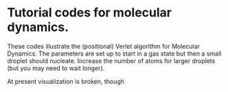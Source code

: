 # Tutorial codes for molecular dynamics.

These codes illustrate the (positional) Verlet algorithm for Molecular Dynamics. The parameters are set up to start in a gas state but then a small droplet should nucleate. Increase the number of atoms for larger droplets (but you may need to wait longer).

At present visualization is broken, though 
